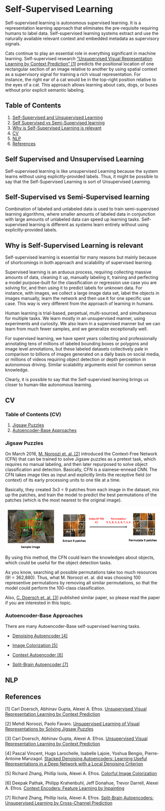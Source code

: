 # Self-Supervised Learning

Self-supervised learning is autonomous supervised learning. It is a representation learning approach that eliminates the pre-requisite requiring humans to label data. Self-supervised learning systems extract and use the naturally available relevant context and embedded metadata as supervisory signals.

Cats continue to play an essential role in everything significant in machine learning. Self-supervised research [“Unsupervised Visual Representation Learning by Context Prediction” [1]](https://arxiv.org/abs/1505.05192) predicts the positional location of one rectangular section of an image relative to another by using spatial context as a supervisory signal for training a rich visual representation. For instance, the right ear of a cat would be in the top-right position relative to the eyes of a cat. This approach allows learning about cats, dogs, or buses without prior explicit semantic labeling.

## Table of Contents

1. [Self-Supervised and Unsupervised Learning](#self-supervised-and-unsupervised-learning)
2. [Self Supervised vs Semi-Supervised learning](#self-supervised-vs-semi-supervised-learning)
3. [Why is Self-Supervised Learning is relevant](#why-is-self-supervised-learning-is-relevant)
4. [CV](#cv)
5. [NLP](#nlp)
6. [References](#references)

## Self Supervised and Unsupervised Learning

Self-supervised learning is like unsupervised Learning because the system learns without using explicitly-provided labels. Thus, it might be possible to say that the Self-Supervised Learning is sort of Unsupervised Learning.

## Self-Supervised vs Semi-Supervised learning

Combination of labeled and unlabeled data is used to train semi-supervised learning algorithms, where smaller amounts of labeled data in conjunction with large amounts of unlabeled data can speed up learning tasks. Self-supervised learning is different as systems learn entirely without using explicitly-provided labels.

## Why is Self-Supervised Learning is relevant

Self-supervised learning is essential for many reasons but mainly because of shortcomings in both approach and scalability of supervised learning.

Supervised learning is an arduous process, requiring collecting massive amounts of data, cleaning it up, manually labeling it, training and perfecting a model purpose-built for the classification or regression use case you are solving for, and then using it to predict labels for unknown data. For instance, with images, we collect a large image data set, label the objects in images manually, learn the network and then use it for one specific use case. This way is very different from the approach of learning in humans.

Human learning is trial-based, perpetual, multi-sourced, and simultaneous for multiple tasks. We learn mostly in an unsupervised manner, using experiments and curiosity. We also learn in a supervised manner but we can learn from much fewer samples, and we generalize exceptionally well.

For supervised learning, we have spent years collecting and professionally annotating tens of millions of labeled bounding boxes or polygons and image level annotations, but these labeled datasets collectively pale in comparison to billions of images generated on a daily basis on social media, or millions of videos requiring object detection or depth perception in autonomous driving. Similar scalability arguments exist for common sense knowledge.

Clearly, it is possible to say that the Self-supervised learning brings us closer to human-like autonomous learning.

## CV

### Table of Contents (CV)

1. [Jigsaw Puzzles](#jigsaw-puzzles)
2. [Autoencoder-Base Approaches](#autoencoder-base-approaches)

### Jigsaw Puzzles

On March 2016, [M. Noroozi et. al. [2]](https://arxiv.org/abs/1603.09246) introduced the Context-Free Network (CFN) that can be trained to solve Jigsaw puzzles as a pretext task, which requires no manual labeling, and then later repurposed to solve object classification and detection. Basically, CFN is a siamese-ennead CNN. The CFN takes image tiles as input and explicitly limits the receptive field (or context) of its early processing units to one tile at a time.

Basically, they created 3x3 = 9 patches from each image in the dataset, mix up the patches, and train the model to predict the best permutations of the patches (which is the most nearest to the original image).

![Jigsaw Puzzles](./imgs/jigsaw.png)

By using this method, the CFN could learn the knowledges about objects, which could be useful for the object detection tasks.

As you know, searching all possible permutations take too much resources (9! = 362,880). Thus, what M. Noroozi et. al. did was choosing 100 representive permutations by removing all similar permutations, so that the model could perform the 100-class classification.

Also, [C. Doersch et. al. [3]](https://www.cv-foundation.org/openaccess/content_iccv_2015/papers/Doersch_Unsupervised_Visual_Representation_ICCV_2015_paper.pdf) published similar paper, so please read the paper if you are interested in this topic.

### Autoencoder-Base Approaches

There are many Autoencoder-Base self-supervised learning tasks.

- [Denoising Autoencoder [4]](http://www.jmlr.org/papers/volume11/vincent10a/vincent10a.pdf)

- [Image Colorization [5]](https://arxiv.org/abs/1603.08511)

- [Context Autoencoder [6]](https://arxiv.org/abs/1604.07379)

- [Split-Brain Autoencoder [7]](https://arxiv.org/abs/1611.09842)

## NLP

## References

[1] Carl Doersch, Abhinav Gupta, Alexei A. Efros. [Unsupervised Visual Representation Learning by Context Prediction](https://arxiv.org/abs/1505.05192)

[2] Mehdi Noroozi, Paolo Favaro. [Unsupervised Learning of Visual Representations by Solving Jigsaw Puzzles](https://arxiv.org/abs/1603.09246)

[3] Carl Doersch, Abhinav Gupta, Alexei A. Efros. [Unsupervised Visual Representation Learning by Context Prediction](https://www.cv-foundation.org/openaccess/content_iccv_2015/papers/Doersch_Unsupervised_Visual_Representation_ICCV_2015_paper.pdf)

[4] Pascal Vincent, Hugo Larochelle, Isabelle Lajoie, Yoshua Bengio, Pierre-Antoine Manzagol. [Stacked Denoising Autoencoders: Learning Useful Representations in a Deep Network with a Local Denoising Criterion](http://www.jmlr.org/papers/volume11/vincent10a/vincent10a.pdf)

[5] Richard Zhang, Phillip Isola, Alexei A. Efros. [Colorful Image Colorization](https://arxiv.org/abs/1603.08511)

[6] Deepak Pathak, Philipp Krahenbuhl, Jeff Donahue, Trevor Darrell, Alexei A. Efros. [Context Encoders: Feature Learning by Inpainting](https://arxiv.org/abs/1611.09842)

[7] Richard Zhang, Phillip Isola, Alexei A. Efros. [Split-Brain Autoencoders: Unsupervised Learning by Cross-Channel Prediction](https://arxiv.org/abs/1611.09842)
